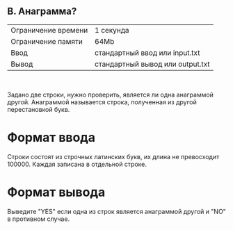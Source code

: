 ## B. Анаграмма?

|                     |           |
|---------------------|-----------|
| Ограничение времени | 1 секунда |
| Ограничение памяти  | 64Mb      |
| Ввод                | стандартный ввод или input.txt  |
| Вывод               | стандартный вывод или output.txt |

<br>

Задано две строки, нужно проверить, является ли одна анаграммой другой. Анаграммой называется строка, полученная из другой перестановкой букв.

# Формат ввода

Строки состоят из строчных латинских букв, их длина не превосходит 100000. Каждая записана в отдельной строке.

# Формат вывода

Выведите "YES" если одна из строк является анаграммой другой и "NO" в противном случае.
